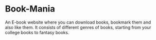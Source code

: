 # Book-Mania
An E-book website where you can download books, bookmark them and also like them. It consists of different genres of books, starting from your college books to fantasy books.
